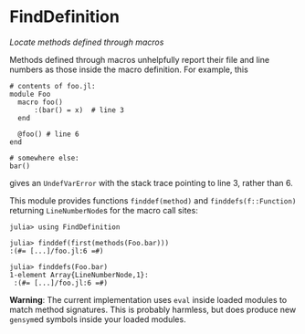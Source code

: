 # FindDefinition
*Locate methods defined through macros*

Methods defined through macros unhelpfully report their file and line numbers as those inside the macro definition. For example, this
```
# contents of foo.jl:
module Foo
  macro foo()
      :(bar() = x)  # line 3
  end

  @foo() # line 6
end

# somewhere else:
bar()
```
gives an `UndefVarError` with the stack trace pointing to line 3, rather than 6.

This module provides functions `finddef(method)` and `finddefs(f::Function)` returning `LineNumberNode`s for the macro call sites:
```
julia> using FindDefinition

julia> finddef(first(methods(Foo.bar)))
:(#= [...]/foo.jl:6 =#)

julia> finddefs(Foo.bar)
1-element Array{LineNumberNode,1}:
 :(#= [...]/foo.jl:6 =#)
 ```
 
 __Warning__: The current implementation uses `eval` inside loaded modules to match method signatures. This is probably harmless, but does produce new `gensym`ed symbols inside your loaded modules.
